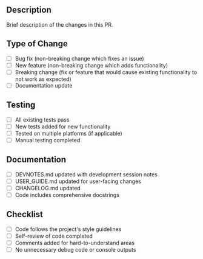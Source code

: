 ## Description
Brief description of the changes in this PR.

## Type of Change
- [ ] Bug fix (non-breaking change which fixes an issue)
- [ ] New feature (non-breaking change which adds functionality)
- [ ] Breaking change (fix or feature that would cause existing functionality to not work as expected)
- [ ] Documentation update

## Testing
- [ ] All existing tests pass
- [ ] New tests added for new functionality
- [ ] Tested on multiple platforms (if applicable)
- [ ] Manual testing completed

## Documentation
- [ ] DEVNOTES.md updated with development session notes
- [ ] USER_GUIDE.md updated for user-facing changes
- [ ] CHANGELOG.md updated
- [ ] Code includes comprehensive docstrings

## Checklist
- [ ] Code follows the project's style guidelines
- [ ] Self-review of code completed
- [ ] Comments added for hard-to-understand areas
- [ ] No unnecessary debug code or console outputs
